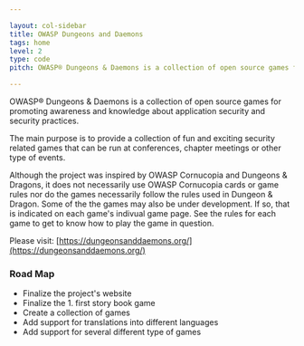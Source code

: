 ```yaml
---

layout: col-sidebar
title: OWASP Dungeons and Daemons
tags: home
level: 2
type: code
pitch: OWASP® Dungeons & Daemons is a collection of open source games for promoting awareness and knowledge about application security and security practices.

---
```


OWASP® Dungeons & Daemons is a collection of open source games for promoting awareness and knowledge about application security and security practices.

The main purpose is to provide a collection of fun and exciting security related games that can be run at conferences, chapter meetings or other type of events.

Although the project was inspired by OWASP Cornucopia and Dungeons & Dragons, it does not necessarily use OWASP Cornucopia cards or game rules nor do the games necessarily follow the rules used in Dungeon & Dragon. Some of the the games may also be under development. If so, that is indicated on each game's indivual game page. See the rules for each game to get to know how to play the game in question.

Please visit: [https://dungeonsanddaemons.org/](https://dungeonsanddaemons.org/)

### Road Map
* Finalize the project's website
* Finalize the 1. first story book game
* Create a collection of games
* Add support for translations into different languages
* Add support for several different type of games
